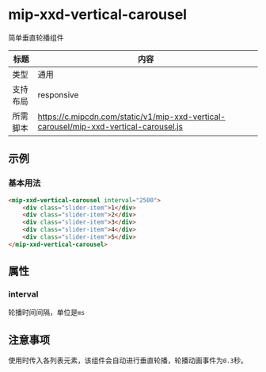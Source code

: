 # mip-xxd-vertical-carousel

简单垂直轮播组件

标题|内容
----|----
类型|通用
支持布局|responsive
所需脚本|https://c.mipcdn.com/static/v1/mip-xxd-vertical-carousel/mip-xxd-vertical-carousel.js

## 示例

### 基本用法
```html
<mip-xxd-vertical-carousel interval="2500">
    <div class="slider-item">1</div>
    <div class="slider-item">2</div>
    <div class="slider-item">3</div>
    <div class="slider-item">4</div>
    <div class="slider-item">5</div>
</mip-xxd-vertical-carousel>
```

## 属性

### interval
轮播时间间隔，单位是`ms`

## 注意事项
使用时传入各列表元素，该组件会自动进行垂直轮播，轮播动画事件为`0.3`秒。
